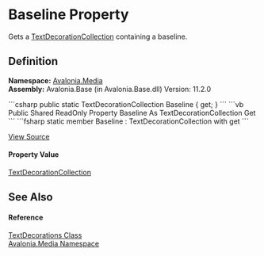 # Baseline Property


Gets a <a href="T_Avalonia_Media_TextDecorationCollection">TextDecorationCollection</a> containing a baseline.



## Definition
**Namespace:** <a href="N_Avalonia_Media">Avalonia.Media</a>  
**Assembly:** Avalonia.Base (in Avalonia.Base.dll) Version: 11.2.0

<Tabs groupId="api-code-preview">
<TabItem value="csharp" label="C#">
```csharp
public static TextDecorationCollection Baseline { get; }
```
</TabItem>
<TabItem value="vb" label="VB">
```vb
Public Shared ReadOnly Property Baseline As TextDecorationCollection
	Get
```
</TabItem>
<TabItem value="fsharp" label="F#">
```fsharp
static member Baseline : TextDecorationCollection with get
```
</TabItem>
</Tabs>



<a href="https://github.com/AvaloniaUI/Avalonia/tree/master/src/Avalonia.Base/Media/TextDecorations.cs#L61" title="View the source code">View Source</a>



#### Property Value
<a href="T_Avalonia_Media_TextDecorationCollection">TextDecorationCollection</a>

## See Also


#### Reference
<a href="T_Avalonia_Media_TextDecorations">TextDecorations Class</a>  
<a href="N_Avalonia_Media">Avalonia.Media Namespace</a>  

